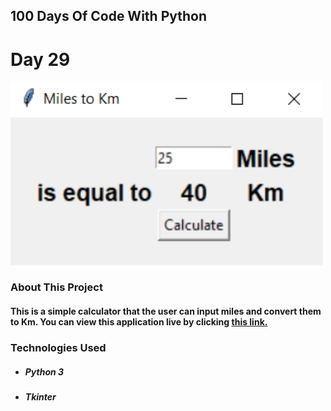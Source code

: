 ## 100 Days Of Code With Python

# Day 29

<p align="Left">
  <img src="./Project-Sample.png" width="500px">
</p>

### About This Project

#### This is a simple calculator that the user can input miles and convert them to Km. You can view this application live by clicking [this link.](https://repl.it/@ArisRoutsis/MilesToKm#main.py)

### Technologies Used

- ##### Python 3
- ##### Tkinter
